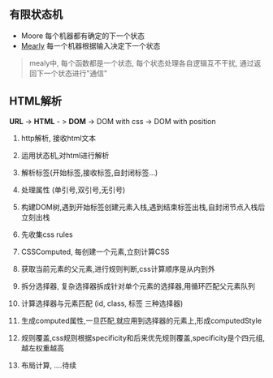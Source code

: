 ## 有限状态机

- Moore 每个机器都有确定的下一个状态
- [Mearly]() 每一个机器根据输入决定下一个状态

> mealy中, 每个函数都是一个状态, 每个状态处理各自逻辑互不干扰, 通过返回下一个状态进行"通信"


## HTML解析

<b>URL</b> -> <b>HTML</b> - > <b>DOM</b> -> DOM with css -> DOM with position


1. http解析, 接收html文本
2. 运用状态机,对html进行解析
  1. 解析标签(开始标签,接收标签,自封闭标签...)
  2. 处理属性 (单引号,双引号,无引号)
  3. 构建DOM树,遇到开始标签创建元素入栈,遇到结束标签出栈,自封闭节点入栈后立刻出栈

  4. 先收集css rules
  5. CSSComputed, 每创建一个元素,立刻计算CSS
  6. 获取当前元素的父元素,进行规则判断,css计算顺序是从内到外
  7. 拆分选择器, 复杂选择器拆成针对单个元素的选择器,用循环匹配父元素队列
  8. 计算选择器与元素匹配 (id, class, 标签 三种选择器)
  9. 生成computed属性,一旦匹配,就应用到选择器的元素上,形成computedStyle
  10. 规则覆盖,css规则根据specificity和后来优先规则覆盖,specificity是个四元组,越左权重越高
  11. 布局计算, ....待续